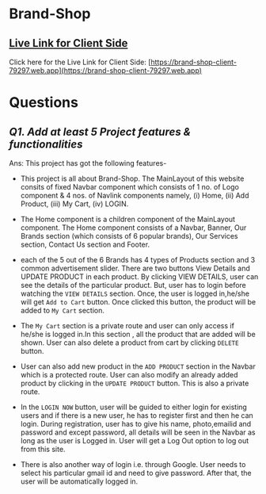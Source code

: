 # Brand-Shop

## [ Live Link for Client Side](https://brand-shop-client-79297.web.app)
Click here for the Live Link for Client Side: [https://brand-shop-client-79297.web.app](https://brand-shop-client-79297.web.app)

# Questions
## _Q1. Add at least 5 Project features & functionalities_
Ans: This project has got the following features- 

- This project is all about Brand-Shop. The MainLayout of this website consits of fixed Navbar component which consists of 1 no. of Logo component & 4 nos. of Navlink components namely, (i) Home, (ii) Add Product, (iii) My Cart, (iv) LOGIN.

- The Home component is a children component of the MainLayout component. The Home component consists of a Navbar, Banner, Our Brands section (which consists of 6 popular brands), Our Services section, Contact Us section and Footer. 


- each of the 5 out of the 6 Brands has 4 types of Products section  and 3 common advertisement slider. There are two buttons View Details and UPDATE PRODUCT in each product. By clicking VIEW DETAILS, user can see the details of the particular product. But, user has to login before watching the `VIEW DETAILS` section. Once, the user is logged in,he/she will get `Add to Cart` button. Once clicked this button, the product will be added to `My Cart` section.

- The `My Cart` section is a private route and user can only access if he/she is logged in.In this section , all the product that are added will be shown. User can also delete a product from cart by clicking `DELETE` button.

- User can also add new product in the `ADD PRODUCT` section in the Navbar which is a protected route. User can also modify an already added product by clicking in the `UPDATE PRODUCT` button. This is also a private route.

- In the `LOGIN NOW` button, user will be guided to either login for existing users and if there is a new user, he has to register first and then he can login. During registration,  user has to give his name, photo,emailid and password and except password, all details will be seen in the Navbar as long as the user is Logged in. User will get a Log Out option to log out from this site.

- There is also another way of login i.e. through Google. User needs to select his particular gmail id and need to give password. After that, the user will be automatically logged in. 
